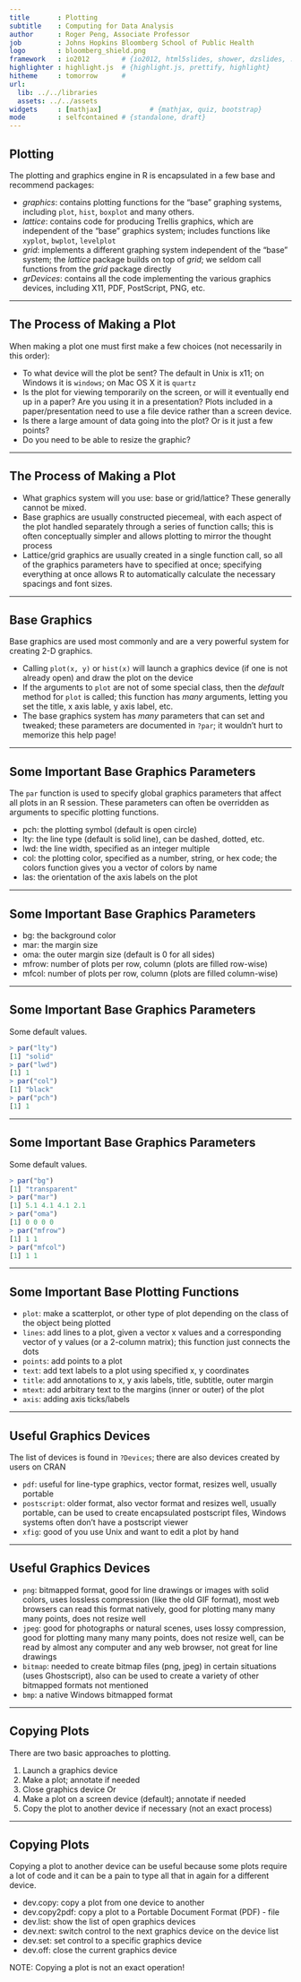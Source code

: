 ```yaml
---
title       : Plotting
subtitle    : Computing for Data Analysis
author      : Roger Peng, Associate Professor
job         : Johns Hopkins Bloomberg School of Public Health
logo        : bloomberg_shield.png
framework   : io2012        # {io2012, html5slides, shower, dzslides, ...}
highlighter : highlight.js  # {highlight.js, prettify, highlight}
hitheme     : tomorrow      # 
url:
  lib: ../../libraries
  assets: ../../assets
widgets     : [mathjax]            # {mathjax, quiz, bootstrap}
mode        : selfcontained # {standalone, draft}
---
```


## Plotting

The plotting and graphics engine in R is encapsulated in a few base and recommend packages:

- *graphics*: contains plotting functions for the “base” graphing systems, including `plot`, `hist`, `boxplot` and many others.
- *lattice*: contains code for producing Trellis graphics, which are independent of the “base” graphics system; includes functions like `xyplot`, `bwplot`, `levelplot`
- *grid*: implements a different graphing system independent of the “base” system; the *lattice* package builds on top of *grid*; we seldom call functions from the *grid* package directly
- *grDevices*: contains all the code implementing the various graphics devices, including X11, PDF, PostScript, PNG, etc.

---

## The Process of Making a Plot

When making a plot one must first make a few choices (not necessarily in this order):

- To what device will the plot be sent? The default in Unix is x11; on Windows it is `windows`; on Mac OS X it is `quartz`
- Is the plot for viewing temporarily on the screen, or will it eventually end up in a paper? Are you using it in a presentation? Plots included in a paper/presentation need to use a file device rather than a screen device.
- Is there a large amount of data going into the plot? Or is it just a few points? 
- Do you need to be able to resize the graphic?

---

## The Process of Making a Plot

- What graphics system will you use: base or grid/lattice? These generally cannot be mixed.
- Base graphics are usually constructed piecemeal, with each aspect of the plot handled separately through a series of function calls; this is often conceptually simpler and allows plotting to mirror the thought process
- Lattice/grid graphics are usually created in a single function call, so all of the graphics parameters have to specified at once; specifying everything at once allows R to automatically calculate the necessary spacings and font sizes.

---

## Base Graphics

Base graphics are used most commonly and are a very powerful system for creating 2-D graphics.
- Calling `plot(x, y)` or `hist(x)` will launch a graphics device (if one is not already open) and draw the plot on the device
- If the arguments to `plot` are not of some special class, then the _default_ method for `plot` is called; this function has _many_ arguments, letting you set the title, x axis lable, y axis label, etc.
- The base graphics system has _many_ parameters that can set and tweaked; these parameters are documented in `?par`; it wouldn’t hurt to memorize this help page!

---

## Some Important Base Graphics Parameters

The `par` function is used to specify global graphics parameters that affect all plots in an R session. These parameters can often be overridden as arguments to specific plotting functions.
- pch: the plotting symbol (default is open circle)
- lty: the line type (default is solid line), can be dashed, dotted, etc.
- lwd: the line width, specified as an integer multiple
- col: the plotting color, specified as a number, string, or hex code; the colors function gives you a vector of colors by name
- las: the orientation of the axis labels on the plot

---

## Some Important Base Graphics Parameters

- bg: the background color
- mar: the margin size
- oma: the outer margin size (default is 0 for all sides)
- mfrow: number of plots per row, column (plots are filled row-wise) 
- mfcol: number of plots per row, column (plots are filled column-wise)

---

## Some Important Base Graphics Parameters

Some default values.

```r
> par("lty")
[1] "solid"
> par("lwd")
[1] 1
> par("col")
[1] "black"
> par("pch")
[1] 1
```

---

## Some Important Base Graphics Parameters

Some default values.

```r
> par("bg")
[1] "transparent"
> par("mar")
[1] 5.1 4.1 4.1 2.1
> par("oma")
[1] 0 0 0 0
> par("mfrow")
[1] 1 1
> par("mfcol")
[1] 1 1
```

---

## Some Important Base Plotting Functions

- `plot`: make a scatterplot, or other type of plot depending on the class of the object being plotted
- `lines`: add lines to a plot, given a vector x values and a corresponding vector of y values (or a 2-column matrix); this function just connects the dots
- `points`: add points to a plot
- `text`: add text labels to a plot using specified x, y coordinates
- `title`: add annotations to x, y axis labels, title, subtitle, outer margin 
- `mtext`: add arbitrary text to the margins (inner or outer) of the plot 
- `axis`: adding axis ticks/labels

---

## Useful Graphics Devices

The list of devices is found in `?Devices`; there are also devices created by users on CRAN

- `pdf`: useful for line-type graphics, vector format, resizes well, usually portable
- `postscript`: older format, also vector format and resizes well, usually portable, can be used to create encapsulated postscript files, Windows systems often don’t have a postscript viewer
- `xfig`: good of you use Unix and want to edit a plot by hand

---

## Useful Graphics Devices

- `png`: bitmapped format, good for line drawings or images with solid colors, uses lossless compression (like the old GIF format), most web browsers can read this format natively, good for plotting many many many points, does not resize well
- `jpeg`: good for photographs or natural scenes, uses lossy compression, good for plotting many many many points, does not resize well, can be read by almost any computer and any web browser, not great for line drawings
- `bitmap`: needed to create bitmap files (png, jpeg) in certain situations (uses Ghostscript), also can be used to create a variety of other bitmapped formats not mentioned
- `bmp`: a native Windows bitmapped format

---

## Copying Plots

There are two basic approaches to plotting.
1. Launch a graphics device
2. Make a plot; annotate if needed
3. Close graphics device
Or
1. Make a plot on a screen device (default); annotate if needed
2. Copy the plot to another device if necessary (not an exact process)

---

## Copying Plots

Copying a plot to another device can be useful because some plots require a lot of code and it can be a pain to type all that in again for a different device.

- dev.copy: copy a plot from one device to another
- dev.copy2pdf: copy a plot to a Portable Document Format (PDF) - file 
- dev.list: show the list of open graphics devices
- dev.next: switch control to the next graphics device on the device list 
- dev.set: set control to a specific graphics device
- dev.off: close the current graphics device

NOTE: Copying a plot is not an exact operation!
